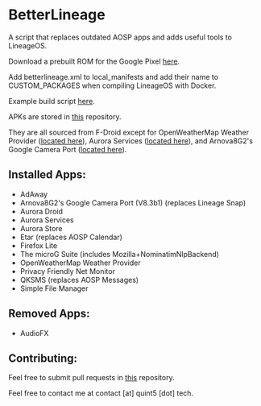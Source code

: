 # BetterLineage

A script that replaces outdated AOSP apps and adds useful tools to LineageOS.

Download a prebuilt ROM for the Google Pixel [here](https://www.androidfilehost.com/?w=files&flid=302083).

Add betterlineage.xml to local_manifests and add their name to CUSTOM_PACKAGES when compiling LineageOS with Docker.

Example build script [here](https://github.com/BetterLineage/BetterLineage/blob/master/example_build.sh).

APKs are stored in [this](https://github.com/BetterLineage/android_prebuilts_prebuiltapks) repository.

They are all sourced from F-Droid except for OpenWeatherMap Weather Provider ([located here](https://download.lineageos.org/extras)), Aurora Services ([located here](https://gitlab.com/AuroraOSS/AuroraServices/-/releases)), and Arnova8G2's Google Camera Port ([located here](https://www.celsoazevedo.com/files/android/google-camera/f/changelog606)).

## Installed Apps:

* AdAway
* Arnova8G2's Google Camera Port (V8.3b1) (replaces Lineage Snap)
* Aurora Droid
* Aurora Services
* Aurora Store
* Etar (replaces AOSP Calendar)
* Firefox Lite
* The microG Suite (includes Mozilla+NominatimNlpBackend)
* OpenWeatherMap Weather Provider
* Privacy Friendly Net Monitor
* QKSMS (replaces AOSP Messages)
* Simple File Manager

## Removed Apps:

* AudioFX

## Contributing:

Feel free to submit pull requests in [this](https://github.com/BetterLineage/android_prebuilts_prebuiltapks) repository.

Feel free to contact me at contact [at] quint5 [dot] tech.
